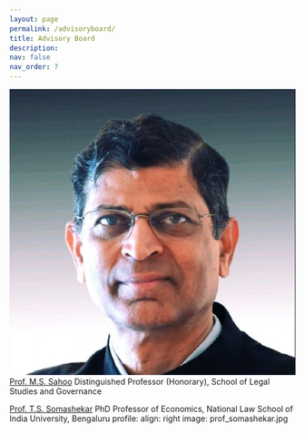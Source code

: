 ```yaml
---
layout: page
permalink: /advisoryboard/
title: Advisory Board 
description:
nav: false
nav_order: 7
---
```

![Prof M S Sahoo](/assets/img/prof_ms_sahoo.jpeg)
[Prof. M.S. Sahoo](https://vidyashilp.edu.in/sahoo/)
Distinguished Professor (Honorary), School of Legal Studies and Governance

[Prof. T.S. Somashekar](https://www.nls.ac.in/faculty/t-s-somashekar/)
PhD Professor of Economics, National Law School of India University, Bengaluru
profile:
  align: right
  image: prof_somashekar.jpg
